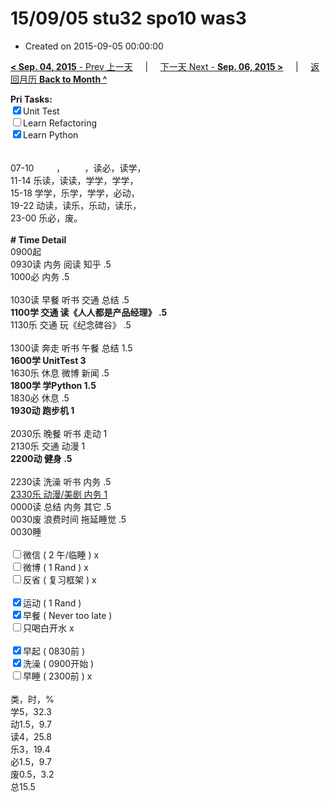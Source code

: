 # 15/09/05 stu32 spo10 was3

- Created on 2015-09-05 00:00:00

[**< Sep. 04, 2015** - Prev 上一天](/lifelogs/2015/09/d04.md) &nbsp; &nbsp; | &nbsp; &nbsp; [下一天 Next - **Sep. 06, 2015 >**](/lifelogs/2015/09/d06.md) &nbsp; &nbsp; |  &nbsp; &nbsp; [返回月历 **Back to Month ^**](/lifelogs/2015/09/index.md)
<br/><div><strong>Pri Tasks:</strong></div><div><div><input checked="true" type="checkbox"/>Unit Test</div></div><div><input type="checkbox"/>Learn Refactoring</div><div><input checked="true" type="checkbox"/>Learn Python</div><div><br/></div><div><br/></div><div>07-10         ，        ，读必，读学，</div><div>11-14 乐读，读读，学学，学学，</div><div>15-18 学学，乐学，学学，必动，</div><div>19-22 动读，读乐，乐动，读乐，</div><div>23-00 乐必，废。</div><div><br/></div><div><b># Time Detail</b></div><div>0900起</div><div>0930读 内务 阅读 知乎 .5</div><div>1000必 内务 .5</div><div><br/></div><div>1030读 早餐 听书 交通 总结 .5</div><div><strong>1100学 交通 读《人人都是产品经理》 .5</strong></div><div>1130乐 交通 玩《纪念碑谷》 .5</div><div><br/></div><div>1300读 奔走 听书 午餐 总结 1.5</div><div><b>1600学 UnitTest 3</b></div><div>1630乐 休息 微博 新闻 .5</div><div><b>1800学 学Python 1.5</b></div><div>1830必 休息 .5</div><div><b>1930动 跑步机 1</b></div><div><br/></div><div>2030乐 晚餐 听书 走动 1</div><div>2130乐 交通 动漫 1</div><div><b>2200动 健身 .5</b></div><div><b><br/></b></div><div>2230读 洗澡 听书 内务 .5</div><div><u>2330乐 动漫/美剧 内务 1</u></div><div>0000读 总结 内务 其它 .5</div><div>0030废 浪费时间 拖延睡觉 .5</div><div>0030睡</div><div><br/></div><div><input type="checkbox"/>微信 ( 2 午/临睡 ) x</div><div><input type="checkbox"/>微博 ( 1 Rand ) x</div><div><input type="checkbox"/>反省 ( 复习框架 ) x</div><div><br/></div><div><div><input checked="true" type="checkbox"/>运动 ( 1 Rand ) </div><div><input checked="true" type="checkbox"/>早餐 ( Never too late ) </div></div><div><input type="checkbox"/>只喝白开水 x</div><div><br/></div><div><input checked="true" type="checkbox"/>早起 ( 0830前 ) </div><div><input checked="true" type="checkbox"/>洗澡 ( 0900开始 ) <br/></div><div><input type="checkbox"/>早睡 ( 2300前 ) x</div><div><br clear="none"/></div><div>类，时，%<br clear="none"/>学5，32.3<br clear="none"/>动1.5，9.7<br clear="none"/>读4，25.8<br clear="none"/>乐3，19.4<br clear="none"/>必1.5，9.7<br clear="none"/>废0.5，3.2<br clear="none"/>总15.5</div>
